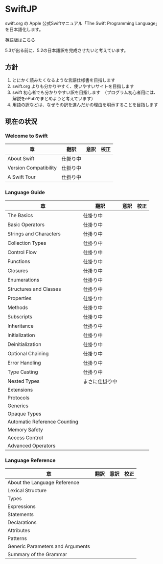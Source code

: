 # SwiftJP

swift.org の Apple 公式Swiftマニュアル「The Swift Programming Language」を日本語化します。

[英語版はこちら](https://docs.swift.org/swift-book/)

5.3が出る前に、5.2の日本語訳を完成させたいと考えています。

## 方針

1. とにかく読みたくなるような言語仕様書を目指します
1. swift.org よりも分かりやすく、使いやすいサイトを目指します
1. swift 初心者でも分かりやすい訳を目指します　（プログラム初心者用には、解説をePubでまとめようと考えています）
1. 用語の訳などは、なぜその訳を選んだかの理由を明示することを目指します

## 現在の状況

### Welcome to Swift

| 章 | 翻訳 | 意訳 | 校正 |
| --- | --- | --- | --- |
| About Swift | 仕掛り中 |  |  |
| Version Compatibility | 仕掛り中 |  |  |
| A Swift Tour | 仕掛り中 |  |  |

### Language Guide

| 章 | 翻訳 | 意訳 | 校正 |
| --- | --- | --- | --- |
| The Basics | 仕掛り中 |  |  |
| Basic Operators | 仕掛り中 |  |  |
| Strings and Characters | 仕掛り中 |  |  |
| Collection Types | 仕掛り中 |  |  |
| Control Flow | 仕掛り中 |  |  |
| Functions | 仕掛り中 |  |  |
| Closures | 仕掛り中 |  |  |
| Enumerations | 仕掛り中 |  |  |
| Structures and Classes | 仕掛り中 |  |  |
| Properties | 仕掛り中 |  |  |
| Methods | 仕掛り中 |  |  |
| Subscripts | 仕掛り中 |  |  |
| Inheritance | 仕掛り中 |  |  |
| Initialization | 仕掛り中 |  |  |
| Deinitialization | 仕掛り中 |  |  |
| Optional Chaining | 仕掛り中 |  |  |
| Error Handling | 仕掛り中 |  |  |
| Type Casting | 仕掛り中 |  |  |
| Nested Types | まさに仕掛り中 |  |  |
| Extensions |  |  |  |
| Protocols |  |  |  |
| Generics |  |  |  |
| Opaque Types |  |  |  |
| Automatic Reference Counting |  |  |  |
| Memory Safety |  |  |  |
| Access Control |  |  |  |
| Advanced Operators |  |  |  |

### Language Reference

| 章 | 翻訳 | 意訳 | 校正 |
| --- | --- | --- | --- |
| About the Language Reference |  |  |  |
| Lexical Structure |  |  |  |
| Types |  |  |  |
| Expressions |  |  |  |
| Statements |  |  |  |
| Declarations |  |  |  |
| Attributes |  |  |  |
| Patterns |  |  |  |
| Generic Parameters and Arguments |  |  |  |
| Summary of the Grammar |  |  |  |





